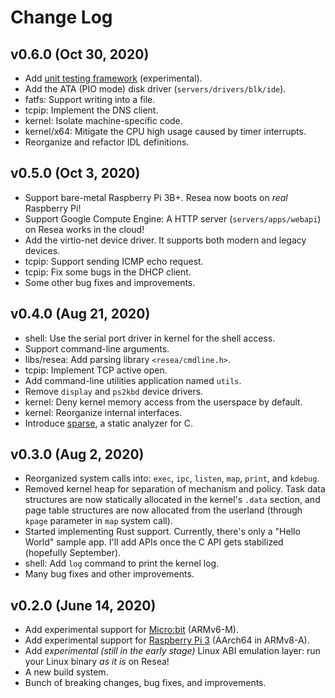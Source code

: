 # Change Log

## v0.6.0 (Oct 30, 2020)
- Add [unit testing framework](https://resea.org/docs/userspace/unit-test.html) (experimental).
- Add the ATA (PIO mode) disk driver (`servers/drivers/blk/ide`).
- fatfs: Support writing into a file.
- tcpip: Implement the DNS client.
- kernel: Isolate machine-specific code.
- kernel/x64: Mitigate the CPU high usage caused by timer interrupts.
- Reorganize and refactor IDL definitions.

## v0.5.0 (Oct 3, 2020)
- Support bare-metal Raspberry Pi 3B+. Resea now boots on *real* Raspberry Pi!
- Support Google Compute Engine: A HTTP server (`servers/apps/webapi`) on Resea works in the cloud!
- Add the virtio-net device driver. It supports both modern and legacy devices.
- tcpip: Support sending ICMP echo request.
- tcpip: Fix some bugs in the DHCP client.
- Some other bug fixes and improvements.

## v0.4.0 (Aug 21, 2020)
- shell: Use the serial port driver in kernel for the shell access.
- Support command-line arguments.
- libs/resea: Add parsing library `<resea/cmdline.h>`.
- tcpip: Implement TCP active open.
- Add command-line utilities application named `utils`.
- Remove `display` and `ps2kbd` device drivers.
- kernel: Deny kernel memory access from the userspace by default.
- kernel: Reorganize internal interfaces.
- Introduce [sparse](https://www.kernel.org/doc/html/v4.12/dev-tools/sparse.html), a static analyzer for C.

## v0.3.0 (Aug 2, 2020)
- Reorganized system calls into: `exec`, `ipc`, `listen`, `map`, `print`, and `kdebug`.
- Removed kernel heap for separation of mechanism and policy. Task data structures
  are now statically allocated in the kernel's `.data` section, and page table
  structures are now allocated from the userland (through `kpage` parameter in `map` system call).
- Started implementing Rust support. Currently, there's only a "Hello World"
  sample app. I'll add APIs once the C API gets stabilized (hopefully September).
- shell: Add `log` command to print the kernel log.
- Many bug fixes and other improvements.

## v0.2.0 (June 14, 2020)
- Add experimental support for [Micro:bit](https://microbit.org) (ARMv6-M).
- Add experimental support for [Raspberry Pi 3](https://www.raspberrypi.org/products/raspberry-pi-3-model-b-plus/) (AArch64 in ARMv8-A).
- Add *experimental (still in the early stage)* Linux ABI emulation layer: run your Linux binary *as it is* on Resea!
- A new build system.
- Bunch of breaking changes, bug fixes, and improvements.
